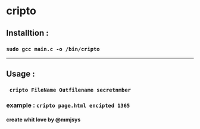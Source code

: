 # cripto 
## Installtion : 
### ``` sudo gcc main.c -o /bin/cripto ```
---
## Usage :
### ``` cripto FileName Outfilename secretnmber```
### example : ``` cripto page.html encipted 1365 ```

#### create whit love by @mmjsys 